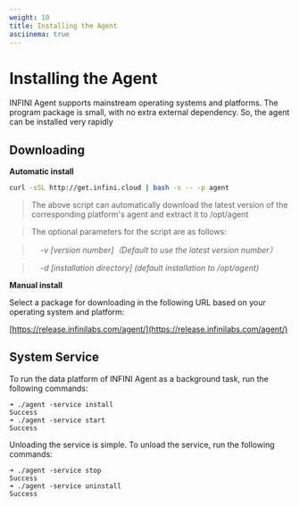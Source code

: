 ```yaml
---
weight: 10
title: Installing the Agent
asciinema: true
---
```


# Installing the Agent

INFINI Agent supports mainstream operating systems and platforms. The program package is small, with no extra external dependency. So, the agent can be installed very rapidly

## Downloading

**Automatic install**

```bash
curl -sSL http://get.infini.cloud | bash -s -- -p agent
```

> The above script can automatically download the latest version of the corresponding platform's agent and extract it to /opt/agent

> The optional parameters for the script are as follows:

> &nbsp;&nbsp;&nbsp;&nbsp;_-v [version number]（Default to use the latest version number）_

> &nbsp;&nbsp;&nbsp;&nbsp;_-d [installation directory] (default installation to /opt/agent)_

**Manual install**

Select a package for downloading in the following URL based on your operating system and platform:

[https://release.infinilabs.com/agent/](https://release.infinilabs.com/agent/)

## System Service

To run the data platform of INFINI Agent as a background task, run the following commands:

```
➜ ./agent -service install
Success
➜ ./agent -service start
Success
```

Unloading the service is simple. To unload the service, run the following commands:

```
➜ ./agent -service stop
Success
➜ ./agent -service uninstall
Success
```
